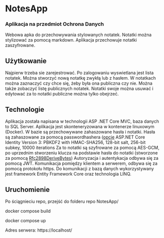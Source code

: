 # NotesApp

### Aplikacja na przedmiot Ochrona Danych
Webowa apka do przechowywania stylowanych notatek. Notatki można stylizować za pomocą markdown.
Aplikacja przechowuje notatki zaszyfrowane.

## Użytkowanie
Najpierw trzeba sie zarejestrować. Po zalogowaniu wyswietlana jest lista notatek. Można stworzyć nową notatkę zwykłą lub z hasłem.
W notatkach można zaznaczyć czy chce się, żeby była ona publiczna czy nie. Można także zobaczyć listę publicznych notatek. 
Notatki swoje można usuwać i edytować za to notatki publiczne można tylko obejrzeć. 

## Technologie
Aplikacja została napisana w technologii ASP .NET Core MVC, baza danych to SQL Server. Aplikacja jest skonteneryzowana w kontenerze linuxowym (Docker).
W bazie są przechowywane zahaszowane hasła i notatki. Hasła są zahaszowane za pomocą passwordhashera ([opcje](https://learn.microsoft.com/en-us/dotnet/api/microsoft.aspnetcore.identity.passwordhasheroptions?view=aspnetcore-7.0)
ASP.NET Core Identity Version 3: PBKDF2 with HMAC-SHA256, 128-bit salt, 256-bit subkey, 10000 iterations
Za to notatki są szyfrowane za pomocą AES-GCM, po uprzednim stworzeniu klucza na podstawie hasła do notatki (stworzone za pomocą [Rfc2898DeriveBytes](https://learn.microsoft.com/en-us/dotnet/api/system.security.cryptography.rfc2898derivebytes?view=net-6.0))
Autoryzacja i autentykacja odbywa się za pomocą JWT. Komunikacja pomiędzy klientem a serwerem, odbywa się za pomocą protokołu 
https. Do komunikacji z bazą danych wykorzystywany jest framework Entity Framework Core oraz technologia LINQ. 

## Uruchomienie
Po ściągnieciu repo, przejść do folderu repo NotesApp/

docker compose build

docker compose up

Adres serwera:
https://localhost/
